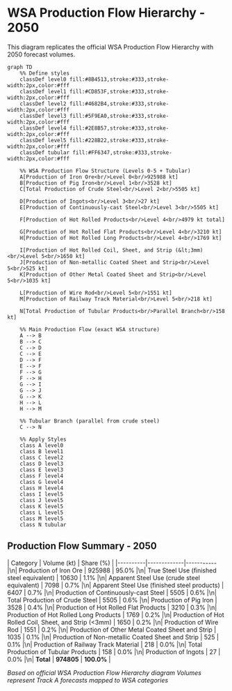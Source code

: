# WSA Production Flow Hierarchy - 2050

This diagram replicates the official WSA Production Flow Hierarchy with 2050 forecast volumes.

```mermaid
graph TD
    %% Define styles
    classDef level0 fill:#8B4513,stroke:#333,stroke-width:2px,color:#fff
    classDef level1 fill:#CD853F,stroke:#333,stroke-width:2px,color:#fff
    classDef level2 fill:#4682B4,stroke:#333,stroke-width:2px,color:#fff
    classDef level3 fill:#5F9EA0,stroke:#333,stroke-width:2px,color:#fff
    classDef level4 fill:#2E8B57,stroke:#333,stroke-width:2px,color:#fff
    classDef level5 fill:#228B22,stroke:#333,stroke-width:2px,color:#fff
    classDef tubular fill:#FF6347,stroke:#333,stroke-width:2px,color:#fff
    
    %% WSA Production Flow Structure (Levels 0-5 + Tubular)
    A[Production of Iron Ore<br/>Level 0<br/>925988 kt]
    B[Production of Pig Iron<br/>Level 1<br/>3528 kt]
    C[Total Production of Crude Steel<br/>Level 2<br/>5505 kt]
    
    D[Production of Ingots<br/>Level 3<br/>27 kt]
    E[Production of Continuously-cast Steel<br/>Level 3<br/>5505 kt]
    
    F[Production of Hot Rolled Products<br/>Level 4<br/>4979 kt total]
    
    G[Production of Hot Rolled Flat Products<br/>Level 4<br/>3210 kt]
    H[Production of Hot Rolled Long Products<br/>Level 4<br/>1769 kt]
    
    I[Production of Hot Rolled Coil, Sheet, and Strip (&lt;3mm)<br/>Level 5<br/>1650 kt]
    J[Production of Non-metallic Coated Sheet and Strip<br/>Level 5<br/>525 kt]
    K[Production of Other Metal Coated Sheet and Strip<br/>Level 5<br/>1035 kt]
    
    L[Production of Wire Rod<br/>Level 5<br/>1551 kt]
    M[Production of Railway Track Material<br/>Level 5<br/>218 kt]
    
    N[Total Production of Tubular Products<br/>Parallel Branch<br/>158 kt]
    
    %% Main Production Flow (exact WSA structure)
    A --> B
    B --> C
    C --> D
    C --> E
    D --> F
    E --> F
    F --> G
    F --> H
    G --> I
    G --> J
    G --> K
    H --> L
    H --> M
    
    %% Tubular Branch (parallel from crude steel)
    C --> N
    
    %% Apply Styles
    class A level0
    class B level1
    class C level2
    class D level3
    class E level3
    class F level4
    class G level4
    class H level4
    class I level5
    class J level5
    class K level5
    class L level5
    class M level5
    class N tubular
```

## Production Flow Summary - 2050

| Category | Volume (kt) | Share (%) |
|----------|-------------|-----------|\n| Production of Iron Ore | 925988 | 95.0% |\n| True Steel Use (finished steel equivalent) | 10630 | 1.1% |\n| Apparent Steel Use (crude steel equivalent) | 7098 | 0.7% |\n| Apparent Steel Use (finished steel products) | 6407 | 0.7% |\n| Production of Continuously-cast Steel | 5505 | 0.6% |\n| Total Production of Crude Steel | 5505 | 0.6% |\n| Production of Pig Iron | 3528 | 0.4% |\n| Production of Hot Rolled Flat Products | 3210 | 0.3% |\n| Production of Hot Rolled Long Products | 1769 | 0.2% |\n| Production of Hot Rolled Coil, Sheet, and Strip (<3mm) | 1650 | 0.2% |\n| Production of Wire Rod | 1551 | 0.2% |\n| Production of Other Metal Coated Sheet and Strip | 1035 | 0.1% |\n| Production of Non-metallic Coated Sheet and Strip | 525 | 0.1% |\n| Production of Railway Track Material | 218 | 0.0% |\n| Total Production of Tubular Products | 158 | 0.0% |\n| Production of Ingots | 27 | 0.0% |\n| **Total** | **974805** | **100.0%** |

*Based on official WSA Production Flow Hierarchy diagram*
*Volumes represent Track A forecasts mapped to WSA categories*

